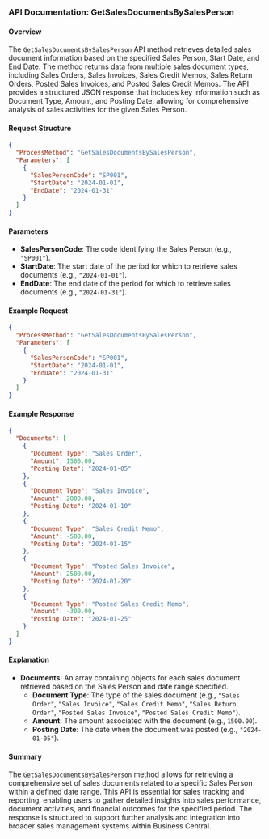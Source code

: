 ### API Documentation: GetSalesDocumentsBySalesPerson

#### Overview
The `GetSalesDocumentsBySalesPerson` API method retrieves detailed sales document information based on the specified Sales Person, Start Date, and End Date. The method returns data from multiple sales document types, including Sales Orders, Sales Invoices, Sales Credit Memos, Sales Return Orders, Posted Sales Invoices, and Posted Sales Credit Memos. The API provides a structured JSON response that includes key information such as Document Type, Amount, and Posting Date, allowing for comprehensive analysis of sales activities for the given Sales Person.

#### Request Structure
```json
{
  "ProcessMethod": "GetSalesDocumentsBySalesPerson",
  "Parameters": [
    {
      "SalesPersonCode": "SP001",
      "StartDate": "2024-01-01",
      "EndDate": "2024-01-31"
    }
  ]
}
```

#### Parameters
- **SalesPersonCode**: The code identifying the Sales Person (e.g., `"SP001"`).
- **StartDate**: The start date of the period for which to retrieve sales documents (e.g., `"2024-01-01"`).
- **EndDate**: The end date of the period for which to retrieve sales documents (e.g., `"2024-01-31"`).

#### Example Request
```json
{
  "ProcessMethod": "GetSalesDocumentsBySalesPerson",
  "Parameters": [
    {
      "SalesPersonCode": "SP001",
      "StartDate": "2024-01-01",
      "EndDate": "2024-01-31"
    }
  ]
}
```

#### Example Response
```json
{
  "Documents": [
    {
      "Document Type": "Sales Order",
      "Amount": 1500.00,
      "Posting Date": "2024-01-05"
    },
    {
      "Document Type": "Sales Invoice",
      "Amount": 2000.00,
      "Posting Date": "2024-01-10"
    },
    {
      "Document Type": "Sales Credit Memo",
      "Amount": -500.00,
      "Posting Date": "2024-01-15"
    },
    {
      "Document Type": "Posted Sales Invoice",
      "Amount": 2500.00,
      "Posting Date": "2024-01-20"
    },
    {
      "Document Type": "Posted Sales Credit Memo",
      "Amount": -300.00,
      "Posting Date": "2024-01-25"
    }
  ]
}
```

#### Explanation
- **Documents**: An array containing objects for each sales document retrieved based on the Sales Person and date range specified.
  - **Document Type**: The type of the sales document (e.g., `"Sales Order"`, `"Sales Invoice"`, `"Sales Credit Memo"`, `"Sales Return Order"`, `"Posted Sales Invoice"`, `"Posted Sales Credit Memo"`).
  - **Amount**: The amount associated with the document (e.g., `1500.00`).
  - **Posting Date**: The date when the document was posted (e.g., `"2024-01-05"`).

#### Summary
The `GetSalesDocumentsBySalesPerson` method allows for retrieving a comprehensive set of sales documents related to a specific Sales Person within a defined date range. This API is essential for sales tracking and reporting, enabling users to gather detailed insights into sales performance, document activities, and financial outcomes for the specified period. The response is structured to support further analysis and integration into broader sales management systems within Business Central.